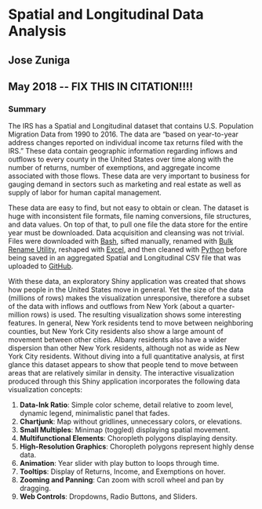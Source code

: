 # Spatial and Longitudinal Data Analysis
## Jose Zuniga
## May 2018 -- FIX THIS IN CITATION!!!!

### Summary

The IRS has a Spatial and Longitudinal dataset that contains U.S. Population Migration Data from 1990 to 2016. The data are “based on year-to-year address changes reported on individual income tax returns filed with the IRS.” These data contain geographic information regarding inflows and outflows to every county in the United States over time along with the number of returns, number of exemptions, and aggregate income associated with those flows. These data are very important to business for gauging demand in sectors such as marketing and real estate as well as supply of labor for human capital management.

These data are easy to find, but not easy to obtain or clean. The dataset is huge with inconsistent file formats, file naming conversions, file structures, and data values. On top of that, to pull one file the data store for the entire year must be downloaded. Data acquisition and cleansing was not trivial. Files were downloaded with [Bash](https://www.gnu.org/software/bash/), sifted manually, renamed with [Bulk Rename Utility](http://www.bulkrenameutility.co.uk/Main_Intro.php), reshaped with [Excel](https://products.office.com/en-us/excel), and then cleaned with [Python](https://www.python.org/) before being saved in an aggregated Spatial and Longitudinal CSV file that was uploaded to [GitHub](https://raw.githubusercontent.com/jzuniga123/SPS/master/DATA%20608/IRS_NYc1990to2016io.csv).

With these data, an exploratory Shiny application was created that shows how people in the United States move in general. Yet the size of the data (millions of rows) makes the visualization unresponsive, therefore a subset of the data with inflows and outflows from New York (about a quarter-million rows) is used. The resulting visualization shows some interesting features. In general, New York residents tend to move between neighboring counties, but New York City residents also show a large amount of movement between other cities. Albany residents also have a wider dispersion than other New York residents, although not as wide as New York City residents. Without diving into a full quantitative analysis, at first glance this dataset appears to show that people tend to move between areas that are relatively similar in density. The interactive visualization produced through this Shiny application incorporates the following data visualization concepts:

  1.	**Data-Ink Ratio**: Simple color scheme, detail relative to zoom level, dynamic legend, minimalistic panel that fades.
  2.	**Chartjunk**: Map without gridlines, unnecessary colors, or elevations.
  3.	**Small Multiples**: Minimap (toggled) displaying spatial movement.
  4.	**Multifunctional Elements**: Choropleth polygons displaying density.
  5.	**High-Resolution Graphics**: Choropleth polygons represent highly dense data.
  6.	**Animation**: Year slider with play button to loops through time.
  7.	**Tooltips**: Display of Returns, Income, and Exemptions on hover.
  8.	**Zooming and Panning**: Can zoom with scroll wheel and pan by dragging.
  9.	**Web Controls**: Dropdowns, Radio Buttons, and Sliders.
